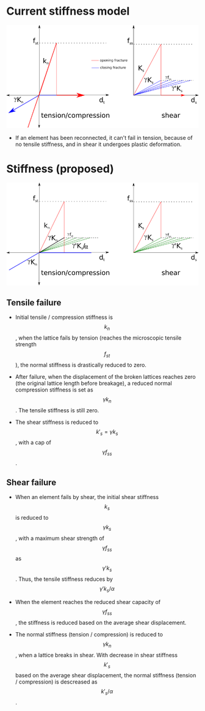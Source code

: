 # Current stiffness model
![Stiffness reduction](stiffness-reduction.png)

* If an element has been reconnected, it can't fail in tension, because of no tensile stiffness, and in shear it undergoes plastic deformation.

# Stiffness (proposed)
![Stiffness](stiffness.png)

## Tensile failure

* Initial tensile / compression stiffness is $$k_n$$, when the lattice fails by tension (reaches the microscopic tensile strength $$f_{st}$$), the normal stiffness is drastically reduced to zero.

* After failure, when the displacement of the broken lattices reaches zero (the original lattice length before breakage), a reduced normal compression stiffness is set as $$\gamma k_n$$. The tensile stiffness is still zero.

* The shear stiffness is reduced to $$k'_s = \gamma k_s$$, with a cap of $$\gamma f_{ss}$$.

## Shear failure

* When an element fails by shear, the initial shear stiffness $$k_s$$ is reduced to $$\gamma k_s$$, with a maximum shear strength of $$\gamma f_{ss}$$ as $$\gamma ' k_s$$. Thus, the tensile stiffness reduces by $$\gamma ' k_s / \alpha$$

* When the element reaches the reduced shear capacity of $$\gamma f_{ss}$$, the stiffness is reduced based on the average shear displacement.

* The normal stiffness (tension / compression) is reduced to $$\gamma k_n$$, when a lattice breaks in shear. With decrease in shear stiffness $$k'_s$$ based on the average shear displacement, the normal stiffness (tension / compression) is descreased as $$k'_s / \alpha$$.
